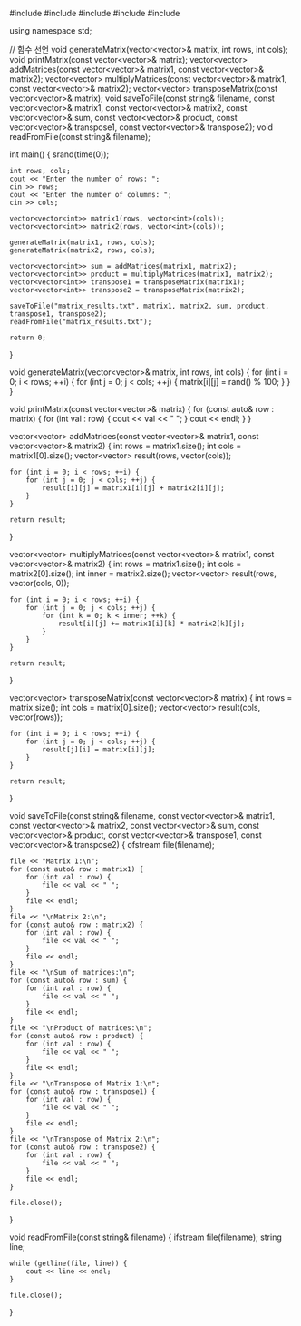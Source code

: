 #include <iostream>
#include <vector>
#include <cstdlib>
#include <ctime>
#include <fstream>

using namespace std;

// 함수 선언
void generateMatrix(vector<vector<int>>& matrix, int rows, int cols);
void printMatrix(const vector<vector<int>>& matrix);
vector<vector<int>> addMatrices(const vector<vector<int>>& matrix1, const vector<vector<int>>& matrix2);
vector<vector<int>> multiplyMatrices(const vector<vector<int>>& matrix1, const vector<vector<int>>& matrix2);
vector<vector<int>> transposeMatrix(const vector<vector<int>>& matrix);
void saveToFile(const string& filename, const vector<vector<int>>& matrix1, const vector<vector<int>>& matrix2, const vector<vector<int>>& sum, const vector<vector<int>>& product, const vector<vector<int>>& transpose1, const vector<vector<int>>& transpose2);
void readFromFile(const string& filename);

int main() {
    srand(time(0));

    int rows, cols;
    cout << "Enter the number of rows: ";
    cin >> rows;
    cout << "Enter the number of columns: ";
    cin >> cols;

    vector<vector<int>> matrix1(rows, vector<int>(cols));
    vector<vector<int>> matrix2(rows, vector<int>(cols));

    generateMatrix(matrix1, rows, cols);
    generateMatrix(matrix2, rows, cols);

    vector<vector<int>> sum = addMatrices(matrix1, matrix2);
    vector<vector<int>> product = multiplyMatrices(matrix1, matrix2);
    vector<vector<int>> transpose1 = transposeMatrix(matrix1);
    vector<vector<int>> transpose2 = transposeMatrix(matrix2);

    saveToFile("matrix_results.txt", matrix1, matrix2, sum, product, transpose1, transpose2);
    readFromFile("matrix_results.txt");

    return 0;
}

void generateMatrix(vector<vector<int>>& matrix, int rows, int cols) {
    for (int i = 0; i < rows; ++i) {
        for (int j = 0; j < cols; ++j) {
            matrix[i][j] = rand() % 100;
        }
    }
}

void printMatrix(const vector<vector<int>>& matrix) {
    for (const auto& row : matrix) {
        for (int val : row) {
            cout << val << " ";
        }
        cout << endl;
    }
}

vector<vector<int>> addMatrices(const vector<vector<int>>& matrix1, const vector<vector<int>>& matrix2) {
    int rows = matrix1.size();
    int cols = matrix1[0].size();
    vector<vector<int>> result(rows, vector<int>(cols));

    for (int i = 0; i < rows; ++i) {
        for (int j = 0; j < cols; ++j) {
            result[i][j] = matrix1[i][j] + matrix2[i][j];
        }
    }

    return result;
}

vector<vector<int>> multiplyMatrices(const vector<vector<int>>& matrix1, const vector<vector<int>>& matrix2) {
    int rows = matrix1.size();
    int cols = matrix2[0].size();
    int inner = matrix2.size();
    vector<vector<int>> result(rows, vector<int>(cols, 0));

    for (int i = 0; i < rows; ++i) {
        for (int j = 0; j < cols; ++j) {
            for (int k = 0; k < inner; ++k) {
                result[i][j] += matrix1[i][k] * matrix2[k][j];
            }
        }
    }

    return result;
}

vector<vector<int>> transposeMatrix(const vector<vector<int>>& matrix) {
    int rows = matrix.size();
    int cols = matrix[0].size();
    vector<vector<int>> result(cols, vector<int>(rows));

    for (int i = 0; i < rows; ++i) {
        for (int j = 0; j < cols; ++j) {
            result[j][i] = matrix[i][j];
        }
    }

    return result;
}

void saveToFile(const string& filename, const vector<vector<int>>& matrix1, const vector<vector<int>>& matrix2, const vector<vector<int>>& sum, const vector<vector<int>>& product, const vector<vector<int>>& transpose1, const vector<vector<int>>& transpose2) {
    ofstream file(filename);

    file << "Matrix 1:\n";
    for (const auto& row : matrix1) {
        for (int val : row) {
            file << val << " ";
        }
        file << endl;
    }
    file << "\nMatrix 2:\n";
    for (const auto& row : matrix2) {
        for (int val : row) {
            file << val << " ";
        }
        file << endl;
    }
    file << "\nSum of matrices:\n";
    for (const auto& row : sum) {
        for (int val : row) {
            file << val << " ";
        }
        file << endl;
    }
    file << "\nProduct of matrices:\n";
    for (const auto& row : product) {
        for (int val : row) {
            file << val << " ";
        }
        file << endl;
    }
    file << "\nTranspose of Matrix 1:\n";
    for (const auto& row : transpose1) {
        for (int val : row) {
            file << val << " ";
        }
        file << endl;
    }
    file << "\nTranspose of Matrix 2:\n";
    for (const auto& row : transpose2) {
        for (int val : row) {
            file << val << " ";
        }
        file << endl;
    }

    file.close();
}

void readFromFile(const string& filename) {
    ifstream file(filename);
    string line;

    while (getline(file, line)) {
        cout << line << endl;
    }

    file.close();
}
